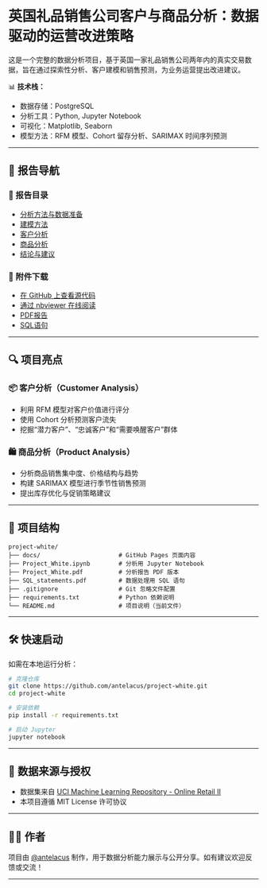 # 英国礼品销售公司客户与商品分析：数据驱动的运营改进策略

这是一个完整的数据分析项目，基于英国一家礼品销售公司两年内的真实交易数据，旨在通过探索性分析、客户建模和销售预测，为业务运营提出改进建议。

📊 **技术栈：**
- 数据存储：PostgreSQL
- 分析工具：Python, Jupyter Notebook
- 可视化：Matplotlib, Seaborn
- 模型方法：RFM 模型、Cohort 留存分析、SARIMAX 时间序列预测

---

## 📘 报告导航

### 📑 报告目录
- [分析方法与数据准备](methodology.md)
- [建模方法](modeling.md)
- [客户分析](customer-analysis.md)
- [商品分析](product-analysis.md)
- [结论与建议](conclusion.md)

### 📁 附件下载

- [在 GitHub 上查看源代码](https://github.com/antelacus/project-white/blob/main/Project_White.ipynb)
- [通过 nbviewer 在线阅读](https://nbviewer.org/github/antelacus/project-white/blob/main/Project_White.ipynb)
- [PDF报告](https://github.com/antelacus/project-white/blob/main/Project_White.pdf)
- [SQL语句](https://github.com/antelacus/project-white/blob/main/SQL_statements.pdf)

---

## 🔍 项目亮点

### 📦 客户分析（Customer Analysis）
- 利用 RFM 模型对客户价值进行评分
- 使用 Cohort 分析预测客户流失
- 挖掘“潜力客户”、“忠诚客户”和“需要唤醒客户”群体

### 🛍 商品分析（Product Analysis）
- 分析商品销售集中度、价格结构与趋势
- 构建 SARIMAX 模型进行季节性销售预测
- 提出库存优化与促销策略建议

---

## 📁 项目结构

```
project-white/
├── docs/                      # GitHub Pages 页面内容
├── Project_White.ipynb        # 分析用 Jupyter Notebook
├── Project_White.pdf          # 分析报告 PDF 版本
├── SQL_statements.pdf         # 数据处理用 SQL 语句
├── .gitignore                 # Git 忽略文件配置
├── requirements.txt           # Python 依赖说明
└── README.md                  # 项目说明（当前文件）
```

---

## 🛠 快速启动

如需在本地运行分析：

```bash
# 克隆仓库
git clone https://github.com/antelacus/project-white.git
cd project-white

# 安装依赖
pip install -r requirements.txt

# 启动 Jupyter
jupyter notebook
```

---

## 📜 数据来源与授权

- 数据集来自 [UCI Machine Learning Repository - Online Retail II](https://archive.ics.uci.edu/dataset/502/online+retail+ii)
- 本项目遵循 MIT License 许可协议

---

## 🙋‍♂️ 作者

项目由 [@antelacus](https://github.com/antelacus) 制作，用于数据分析能力展示与公开分享。如有建议欢迎反馈或交流！

---
